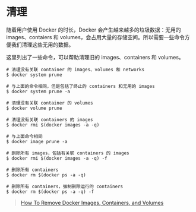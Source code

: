 # 清理

随着用户使用 Docker 的时长，Docker 会产生越来越多的垃圾数据：无用的 images、contaiers 和 volumes，会占用大量的存储空间。所以需要一些命令方便我们清理这些无用的数据。

这里列出了一些命令，可以帮助清理旧的 images、containers 和 volumes。
```shell
# 清理没有关联 container 的 images、volumes 和 networks
$ docker system prune

# 与上面的命令相同，但是包括了终止的 containers 和无用的 images
$ docker system prune -a

# 清理没有关联 container 的 volumes
$ docker volume prune

# 清理没有关联 containers 的 images
$ docker rmi $(docker images -a -q)

# 与上面命令相同
$ docker image prune -a

# 删除所有 images，包括有关联 containers 的 images
$ docker rmi $(docker images -a -q) -f

# 删除所有 containers
$ docker rm $(docker ps -a -q)

# 删除所有 containers，强制删除运行的 containers
$ docker rm $(docker ps -a -q) -f
```

> [How To Remove Docker Images, Containers, and Volumes](https://www.digitalocean.com/community/tutorials/how-to-remove-docker-images-containers-and-volumes)
